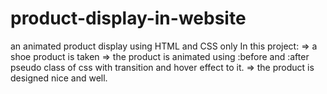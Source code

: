 # product-display-in-website
an animated product display using HTML and CSS only
In this project:
=> a shoe product is taken
=> the product is animated using :before and :after pseudo class of css with transition and hover effect to  it.
=> the product is designed nice and well.

